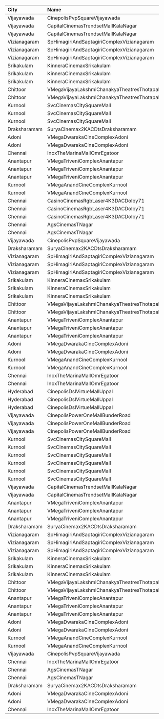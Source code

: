 | City         | Name                                          | Language |  Time | Type        | Price | Capacity | Booked |
| :----------- | :-------------------------------------------- | :------- | ----: | :---------- | ----: | -------: | -----: |
| Vijayawada   | CinepolisPvpSquareVijayawada                  | Telugu   | 09:40 | Normal      |  150₹ |      207 |    113 |
| Vijayawada   | CapitalCinemasTrendsetMallKalaNagar           | Telugu   | 10:40 | Gold        |  250₹ |       34 |     27 |
| Vijayawada   | CapitalCinemasTrendsetMallKalaNagar           | Telugu   | 10:40 | Executive   |  150₹ |      514 |    386 |
| Vizianagaram | SpHimagiriAndSaptagiriComplexVizianagaram     | Telugu   | 11:00 | Balcony     |  112₹ |      218 |    109 |
| Vizianagaram | SpHimagiriAndSaptagiriComplexVizianagaram     | Telugu   | 11:00 | FirstClass  |   67₹ |       43 |     21 |
| Vizianagaram | SpHimagiriAndSaptagiriComplexVizianagaram     | Telugu   | 11:00 | SecondClass |   44₹ |       72 |     36 |
| Srikakulam   | KinneraCinemaxSrikakulam                      | Telugu   | 11:00 | FirstClass  |  112₹ |      253 |    142 |
| Srikakulam   | KinneraCinemaxSrikakulam                      | Telugu   | 11:00 | SecondClass |   67₹ |       68 |     34 |
| Srikakulam   | KinneraCinemaxSrikakulam                      | Telugu   | 11:00 | ThirdClass  |   44₹ |       80 |     40 |
| Chittoor     | VMegaVijayaLakshmiChanakyaTheatresThotapalyam | Telugu   | 11:10 | Gold        |  110₹ |      262 |    131 |
| Chittoor     | VMegaVijayaLakshmiChanakyaTheatresThotapalyam | Telugu   | 11:10 | Executive   |   70₹ |       54 |     27 |
| Kurnool      | SvcCinemasCitySquareMall                      | Telugu   | 11:10 | Platinum    |  200₹ |       19 |      9 |
| Kurnool      | SvcCinemasCitySquareMall                      | Telugu   | 11:10 | Gold        |  150₹ |      220 |    113 |
| Kurnool      | SvcCinemasCitySquareMall                      | Telugu   | 11:10 | Loungers    |  150₹ |       17 |      8 |
| Draksharamam | SuryaCinemax2KACDtsDraksharamam               | Telugu   | 11:30 | FirstClass  |  100₹ |      254 |    254 |
| Adoni        | VMegaDwarakaCineComplexAdoni                  | Telugu   | 11:39 | Gold        |  110₹ |      142 |     71 |
| Adoni        | VMegaDwarakaCineComplexAdoni                  | Telugu   | 11:39 | Executive   |   70₹ |       66 |     33 |
| Chennai      | InoxTheMarinaMallOmrEgatoor                   | Telugu   | 11:40 | Club        |  162₹ |       97 |      0 |
| Anantapur    | VMegaTriveniComplexAnantapur                  | Telugu   | 11:40 | Gold        |  110₹ |      188 |    141 |
| Anantapur    | VMegaTriveniComplexAnantapur                  | Telugu   | 11:40 | Silver      |   70₹ |       40 |     32 |
| Anantapur    | VMegaTriveniComplexAnantapur                  | Telugu   | 11:40 | Executive   |   30₹ |        8 |      8 |
| Kurnool      | VMegaAnandCineComplexKurnool                  | Telugu   | 11:55 | Gold        |  110₹ |      266 |    133 |
| Kurnool      | VMegaAnandCineComplexKurnool                  | Telugu   | 11:55 | Executive   |   70₹ |       86 |     43 |
| Chennai      | CasinoCinemasRgbLaser4K3DACDolby71            | Telugu   | 12:00 | Balcony     |  130₹ |      232 |    116 |
| Chennai      | CasinoCinemasRgbLaser4K3DACDolby71            | Telugu   | 12:00 | FirstClass  |  100₹ |      381 |    191 |
| Chennai      | CasinoCinemasRgbLaser4K3DACDolby71            | Telugu   | 12:00 | SecondClass |   60₹ |       47 |     23 |
| Chennai      | AgsCinemasTNagar                              | Telugu   | 12:50 | Pearl       |   63₹ |       12 |      1 |
| Chennai      | AgsCinemasTNagar                              | Telugu   | 12:50 | Diamond     |  160₹ |       99 |     12 |
| Vijayawada   | CinepolisPvpSquareVijayawada                  | Telugu   | 13:20 | Normal      |  150₹ |      185 |    122 |
| Draksharamam | SuryaCinemax2KACDtsDraksharamam               | Telugu   | 14:30 | FirstClass  |  100₹ |      254 |    254 |
| Vizianagaram | SpHimagiriAndSaptagiriComplexVizianagaram     | Telugu   | 14:30 | Balcony     |  112₹ |      218 |    109 |
| Vizianagaram | SpHimagiriAndSaptagiriComplexVizianagaram     | Telugu   | 14:30 | FirstClass  |   67₹ |       43 |     21 |
| Vizianagaram | SpHimagiriAndSaptagiriComplexVizianagaram     | Telugu   | 14:30 | SecondClass |   44₹ |       72 |     36 |
| Srikakulam   | KinneraCinemaxSrikakulam                      | Telugu   | 14:30 | FirstClass  |  112₹ |      253 |    142 |
| Srikakulam   | KinneraCinemaxSrikakulam                      | Telugu   | 14:30 | SecondClass |   67₹ |       68 |     34 |
| Srikakulam   | KinneraCinemaxSrikakulam                      | Telugu   | 14:30 | ThirdClass  |   44₹ |       80 |     40 |
| Chittoor     | VMegaVijayaLakshmiChanakyaTheatresThotapalyam | Telugu   | 14:35 | Gold        |  110₹ |      262 |    131 |
| Chittoor     | VMegaVijayaLakshmiChanakyaTheatresThotapalyam | Telugu   | 14:35 | Executive   |   70₹ |       54 |     27 |
| Anantapur    | VMegaTriveniComplexAnantapur                  | Telugu   | 14:40 | Gold        |  110₹ |      188 |    141 |
| Anantapur    | VMegaTriveniComplexAnantapur                  | Telugu   | 14:40 | Silver      |   70₹ |       40 |     32 |
| Anantapur    | VMegaTriveniComplexAnantapur                  | Telugu   | 14:40 | Executive   |   30₹ |        8 |      8 |
| Adoni        | VMegaDwarakaCineComplexAdoni                  | Telugu   | 14:42 | Gold        |  110₹ |      142 |     71 |
| Adoni        | VMegaDwarakaCineComplexAdoni                  | Telugu   | 14:42 | Executive   |   70₹ |       66 |     33 |
| Kurnool      | VMegaAnandCineComplexKurnool                  | Telugu   | 14:55 | Gold        |  110₹ |      266 |    133 |
| Kurnool      | VMegaAnandCineComplexKurnool                  | Telugu   | 14:55 | Executive   |   70₹ |       86 |     43 |
| Chennai      | InoxTheMarinaMallOmrEgatoor                   | Telugu   | 16:15 | Club        |  162₹ |      457 |    457 |
| Chennai      | InoxTheMarinaMallOmrEgatoor                   | Telugu   | 16:15 | Executive   |   64₹ |       60 |     60 |
| Hyderabad    | CinepolisDslVirtueMallUppal                   | Telugu   | 16:15 | Normal      |  200₹ |       35 |      0 |
| Hyderabad    | CinepolisDslVirtueMallUppal                   | Telugu   | 16:15 | Executive   |  200₹ |      142 |      0 |
| Hyderabad    | CinepolisDslVirtueMallUppal                   | Telugu   | 16:15 | Vip         |  350₹ |       14 |      0 |
| Vijayawada   | CinepolisPowerOneMallBunderRoad               | Telugu   | 16:20 | Normal      |  100₹ |       26 |     13 |
| Vijayawada   | CinepolisPowerOneMallBunderRoad               | Telugu   | 16:20 | Executive   |  150₹ |       56 |     28 |
| Vijayawada   | CinepolisPowerOneMallBunderRoad               | Telugu   | 16:20 | Premium     |  150₹ |       84 |     45 |
| Kurnool      | SvcCinemasCitySquareMall                      | Telugu   | 16:20 | Platinum    |  200₹ |       19 |      9 |
| Kurnool      | SvcCinemasCitySquareMall                      | Telugu   | 16:20 | Gold        |  150₹ |      220 |    110 |
| Kurnool      | SvcCinemasCitySquareMall                      | Telugu   | 16:20 | Loungers    |  150₹ |       17 |      8 |
| Kurnool      | SvcCinemasCitySquareMall                      | Telugu   | 16:30 | Platinum    |  200₹ |       19 |     16 |
| Kurnool      | SvcCinemasCitySquareMall                      | Telugu   | 16:30 | Gold        |  150₹ |      220 |    113 |
| Kurnool      | SvcCinemasCitySquareMall                      | Telugu   | 16:30 | Loungers    |  150₹ |       17 |      8 |
| Vijayawada   | CapitalCinemasTrendsetMallKalaNagar           | Telugu   | 16:45 | Gold        |  250₹ |       22 |     11 |
| Vijayawada   | CapitalCinemasTrendsetMallKalaNagar           | Telugu   | 16:45 | Executive   |  150₹ |      279 |    139 |
| Anantapur    | VMegaTriveniComplexAnantapur                  | Telugu   | 18:15 | Gold        |  110₹ |      188 |    141 |
| Anantapur    | VMegaTriveniComplexAnantapur                  | Telugu   | 18:15 | Silver      |   70₹ |       40 |     32 |
| Anantapur    | VMegaTriveniComplexAnantapur                  | Telugu   | 18:15 | Executive   |   30₹ |        8 |      8 |
| Draksharamam | SuryaCinemax2KACDtsDraksharamam               | Telugu   | 18:30 | FirstClass  |  100₹ |      254 |    254 |
| Vizianagaram | SpHimagiriAndSaptagiriComplexVizianagaram     | Telugu   | 18:30 | Balcony     |  112₹ |      218 |    109 |
| Vizianagaram | SpHimagiriAndSaptagiriComplexVizianagaram     | Telugu   | 18:30 | FirstClass  |   67₹ |       43 |     21 |
| Vizianagaram | SpHimagiriAndSaptagiriComplexVizianagaram     | Telugu   | 18:30 | SecondClass |   44₹ |       72 |     36 |
| Srikakulam   | KinneraCinemaxSrikakulam                      | Telugu   | 18:30 | FirstClass  |  112₹ |      253 |    142 |
| Srikakulam   | KinneraCinemaxSrikakulam                      | Telugu   | 18:30 | SecondClass |   67₹ |       68 |     34 |
| Srikakulam   | KinneraCinemaxSrikakulam                      | Telugu   | 18:30 | ThirdClass  |   44₹ |       80 |     40 |
| Chittoor     | VMegaVijayaLakshmiChanakyaTheatresThotapalyam | Telugu   | 18:35 | Gold        |  110₹ |      262 |    145 |
| Chittoor     | VMegaVijayaLakshmiChanakyaTheatresThotapalyam | Telugu   | 18:35 | Executive   |   70₹ |       54 |     27 |
| Anantapur    | VMegaTriveniComplexAnantapur                  | Telugu   | 18:40 | Gold        |  110₹ |      188 |    143 |
| Anantapur    | VMegaTriveniComplexAnantapur                  | Telugu   | 18:40 | Silver      |   70₹ |       40 |     32 |
| Anantapur    | VMegaTriveniComplexAnantapur                  | Telugu   | 18:40 | Executive   |   30₹ |        8 |      8 |
| Adoni        | VMegaDwarakaCineComplexAdoni                  | Telugu   | 18:44 | Gold        |  110₹ |      142 |     71 |
| Adoni        | VMegaDwarakaCineComplexAdoni                  | Telugu   | 18:44 | Executive   |   70₹ |       66 |     33 |
| Kurnool      | VMegaAnandCineComplexKurnool                  | Telugu   | 18:55 | Gold        |  110₹ |      266 |    133 |
| Kurnool      | VMegaAnandCineComplexKurnool                  | Telugu   | 18:55 | Executive   |   70₹ |       86 |     43 |
| Vijayawada   | CinepolisPvpSquareVijayawada                  | Telugu   | 19:10 | Normal      |  150₹ |      185 |    103 |
| Chennai      | InoxTheMarinaMallOmrEgatoor                   | Telugu   | 19:15 | Club        |  162₹ |       64 |      0 |
| Chennai      | AgsCinemasTNagar                              | Telugu   | 19:20 | Pearl       |   63₹ |       12 |      0 |
| Chennai      | AgsCinemasTNagar                              | Telugu   | 19:20 | Diamond     |  160₹ |       99 |     12 |
| Draksharamam | SuryaCinemax2KACDtsDraksharamam               | Telugu   | 21:30 | FirstClass  |  100₹ |      254 |    254 |
| Adoni        | VMegaDwarakaCineComplexAdoni                  | Telugu   | 21:31 | Gold        |  110₹ |      142 |     71 |
| Adoni        | VMegaDwarakaCineComplexAdoni                  | Telugu   | 21:31 | Executive   |   70₹ |       66 |     33 |
| Chennai      | InoxTheMarinaMallOmrEgatoor                   | Telugu   | 22:50 | Club        |  162₹ |       94 |      0 |